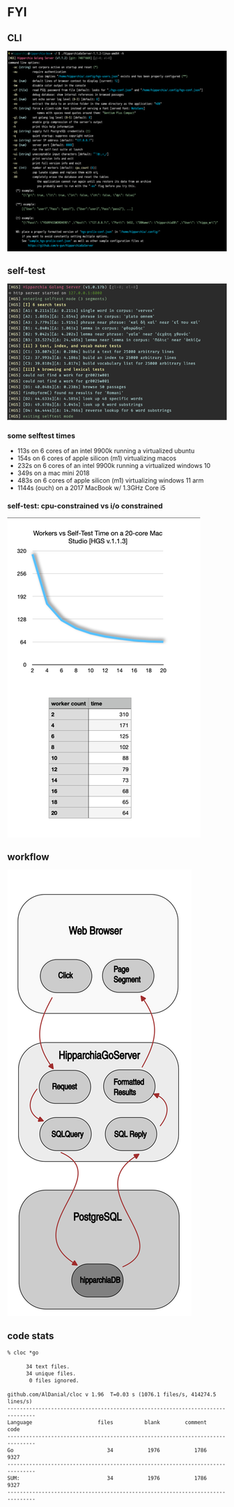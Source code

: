 
# FYI

## CLI

![options](../gitimg/hgscli.png)

## self-test
![selftest](../gitimg/selftest.png)
### some selftest times

* 113s on 6 cores of an intel 9900k running a virtualized ubuntu
* 154s on 6 cores of apple silicon (m1) virtualizing macos
* 232s on 6 cores of an intel 9900k running a virtualized windows 10
* 349s on a mac mini 2018
* 483s on 6 cores of apple silicon (m1) virtualizing windows 11 arm
* 1144s (ouch) on a 2017 MacBook w/ 1.3GHz Core i5

### self-test: cpu-constrained vs  i/o constrained

![workers vs time](../gitimg/workers_vs_time.png)

## workflow

![workflow](../gitimg/hipparchia_workflow.svg)

## code stats

```
% cloc *go

      34 text files.
      34 unique files.                              
       0 files ignored.

github.com/AlDanial/cloc v 1.96  T=0.03 s (1076.1 files/s, 414274.5 lines/s)
-------------------------------------------------------------------------------
Language                     files          blank        comment           code
-------------------------------------------------------------------------------
Go                              34           1976           1786           9327
-------------------------------------------------------------------------------
SUM:                            34           1976           1786           9327
-------------------------------------------------------------------------------

```